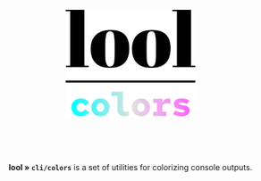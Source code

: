 <p align="center"><img src="../../../.github/img/logo-cli-colors.svg" height="192"></p>

<br>
<br>
<br>

<p align="center"><b>lool » <code>cli/colors</code></b> is a set of utilities for colorizing console outputs.
</p>

<br>
<br>
<br>
